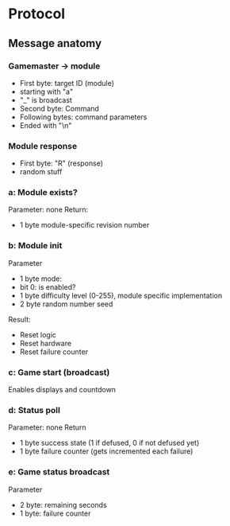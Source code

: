 # Protocol

## Message anatomy

### Gamemaster -> module
* First byte: target ID (module)
 * starting with "a"
 * "_" is broadcast
* Second byte: Command
* Following bytes: command parameters
* Ended with "\n"

### Module response
* First byte: "R" (response)
* random stuff

### a: Module exists?

Parameter: none
Return:
* 1 byte module-specific revision number

### b: Module init

Parameter
* 1 byte mode:
 * bit 0: is enabled?
* 1 byte difficulty level (0-255), module specific implementation
* 2 byte random number seed

Result:
* Reset logic
* Reset hardware
* Reset failure counter

### c: Game start (broadcast)
Enables displays and countdown

### d: Status poll

Parameter: none
Return
* 1 byte success state (1 if defused, 0 if not defused yet)
* 1 byte failure counter (gets incremented each failure)

### e: Game status broadcast

Parameter
* 2 byte: remaining seconds
* 1 byte: failure counter
